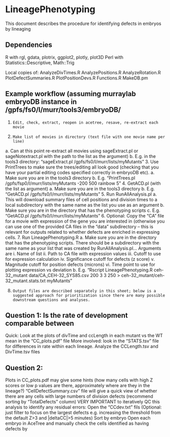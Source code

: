 # LineagePhenotyping
This document describes the procedure for identifying defects in embryos by lineaging

## Dependencies
R with rgl, gdata, plotrix, ggplot2, plotly, plot3D
Perl with Statistics::Descriptive, Math::Trig
 
 
Local copies of:
AnalyzeDivTimes.R
AnalyzePositions.R
AnalyzeRotation.R
PlotDefectSummaries.R
PlotPositionDevs.R
Functions.R
MakeDB.pm

## Example workflow (assuming murraylab embryoDB instance in /gpfs/fs0/l/murr/tools3/embryoDB/
 
1.     Edit, check, extract, reopen in acetree, resave, re-extract each movie
2.     Make list of movies in directory (text file with one movie name per line)
a.     Can at this point re-extract all movies using sageExtract.pl or sageNotextract.pl with the path to the list as the argument)
b.     E.g. in the tools3 directory: “sageExtract.pl /gpfs/fs0/l/murr/lists/myMutants”
3.     Use PrintTrees to make sure the trees/editing all look good (checking that you have your partial editing codes specified correctly in embryoDB etc).
a.     Make sure you are in the tools3 directory
b.     E.g. “PrintTrees.pl /gpfs/fsp0/l/murr/lists/myMutants -200 500 rainbow 5”
4.     GetACD.pl (with the list as argument)
a.     Make sure you are in the tools3 directory
b.     E.g. “GetACD.pl /gpfs/fs0/l/murr/lists/myMutants”
5.     Run RunAllAnalysis.pl
a.     This will download summary files of cell positions and division times to a local subdirectory with the same name as the list you use as an argument
b.     Make sure you are in the directory that has the phenotyping scripts
c.     E.g. “GetACD.pl /gpfs/fs0/l/murr/lists/myMutants”
6.     Optional: Copy the “CA” file for a movie with expression of the gene you are interested in (otherwise you can use one of the provided CA files in the “data” subdirectory – this is relevant for outputs related to whether defects are enriched in expressing cells. 
7.     Run LineagePhenotyping.R
a.     Make sure you are in the directory that has the phenotyping scripts. There should be a subdirectory with the same name as your list that was created by RunAllAnalysis.pl… Arguments are
                                               i.     Name of list
                                             ii.     Path to CA file with expression values
                                            iii.     Cutoff to use for expression calculation
                                            iv.     Significance cutoff for defects (z score)
                                              v.     Magnitude cutoff for position defects (microns)
                                            vi.     Time point to use for plotting expression vs deviation
b.     E.g. “Rscript LineagePhenotyping.R ceh-32_mutant data/CA_CEH-32_SYS85.csv 200 3 3 250 > ceh-32_mutant/ceh-32_mutant.stats.txt myMutants”

8.     Output files are described separately in this sheet; below is a suggested approach for prioritization since there are many possible downstream questions and analyses.



## Question 1: Is the rate of development comparable between
Quick: Look at the plots of divTime and ccLength in each mutant vs the WT mean in the “CC_plots.pdf” file
More involved: look in the “STATS.tsv” file for differences in rate within each lineage. Analyze the CCLength.tsv and DivTime.tsv files 

## Question 2: 
Plots in CC_plots.pdf may give some hints (how many cells with high Z scores or low p values are there, approximately where are they in the lineage?)
“CellDefectSummary.csv” file will give a quick view of whether there are any cells with large numbers of division defects (recommend sorting by “TotalDefects” column)
VERY IMPORTANT to iteratively QC this analysis to identify any residual errors:
Open the “CCdev.txt” fils
(Optional: just filter to focus on the largest defects e.g. increasing the threshold from the default Z>3 and |deltaCC|>5 minutes)
Sort by embryo
Open each embryo in AceTree and manually check the cells identified as having defects by 
